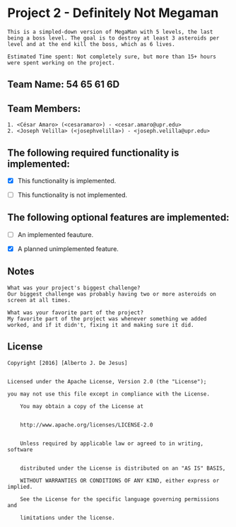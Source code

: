 # Project 2 - Definitely Not Megaman
	This is a simpled-down version of MegaMan with 5 levels, the last being a boss level. The goal is to destroy at least 3 asteroids per level and at the end kill the boss, which as 6 lives.	

	Estimated Time spent: Not completely sure, but more than 15+ hours were spent working on the project.



## Team Name: 54 65 61 6D

## Team Members: 

	1. <César Amaro> (<cesaramaro>) - <cesar.amaro@upr.edu>
	2. <Joseph Velilla> (<josephvelilla>) - <joseph.velilla@upr.edu>

## The following **required** functionality is implemented:

- [x] This functionality is implemented.

- [ ] This functionality is not implemented.

## The following **optional** features are implemented:

- [ ] An implemented feauture.

- [x] A planned unimplemented feature.

## Notes


    What was your project's biggest challenge?
	Our biggest challenge was probably having two or more asteroids on screen at all times.
	
    What was your favorite part of the project?
    My favorite part of the project was whenever something we added worked, and if it didn't, fixing it and making sure it did.


## License

    
	Copyright [2016] [Alberto J. De Jesus]

    
	Licensed under the Apache License, Version 2.0 (the "License");
  
	you may not use this file except in compliance with the License.

        You may obtain a copy of the License at

 
        http://www.apache.org/licenses/LICENSE-2.0

   
        Unless required by applicable law or agreed to in writing, software

 
        distributed under the License is distributed on an "AS IS" BASIS,
    
        WITHOUT WARRANTIES OR CONDITIONS OF ANY KIND, either express or implied.
 
        See the License for the specific language governing permissions and
        
        limitations under the license.
 
